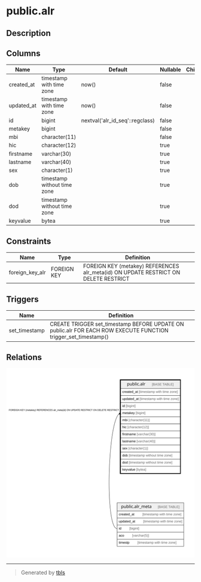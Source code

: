 # public.alr

## Description

## Columns

| Name | Type | Default | Nullable | Children | Parents | Comment |
| ---- | ---- | ------- | -------- | -------- | ------- | ------- |
| created_at | timestamp with time zone | now() | false |  |  |  |
| updated_at | timestamp with time zone | now() | false |  |  |  |
| id | bigint | nextval('alr_id_seq'::regclass) | false |  |  |  |
| metakey | bigint |  | false |  | [public.alr_meta](public.alr_meta.md) |  |
| mbi | character(11) |  | false |  |  |  |
| hic | character(12) |  | true |  |  |  |
| firstname | varchar(30) |  | true |  |  |  |
| lastname | varchar(40) |  | true |  |  |  |
| sex | character(1) |  | true |  |  |  |
| dob | timestamp without time zone |  | true |  |  |  |
| dod | timestamp without time zone |  | true |  |  |  |
| keyvalue | bytea |  | true |  |  |  |

## Constraints

| Name | Type | Definition |
| ---- | ---- | ---------- |
| foreign_key_alr | FOREIGN KEY | FOREIGN KEY (metakey) REFERENCES alr_meta(id) ON UPDATE RESTRICT ON DELETE RESTRICT |

## Triggers

| Name | Definition |
| ---- | ---------- |
| set_timestamp | CREATE TRIGGER set_timestamp BEFORE UPDATE ON public.alr FOR EACH ROW EXECUTE FUNCTION trigger_set_timestamp() |

## Relations

![er](public.alr.svg)

---

> Generated by [tbls](https://github.com/k1LoW/tbls)
